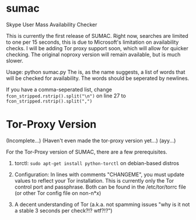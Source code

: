 sumac
=====

Skype User Mass Availability Checker

This is currently the first release of SUMAC.
Right now, searches are limited to one per 15 seconds, this is due to Microsoft's limitation on availability checks.
I will be adding Tor proxy support soon, which will allow for quicker checking. The original noproxy version will remain available, but is much slower.

Usage: python sumac.py <wordlist>
The <wordlist> is, as the name suggests, a list of words that will be checked for availability.
The words should be seperated by newlines.

If you have a comma-seperated list, change `fcon_stripped.rstrip().split("\n")` on line 27 to `fcon_stripped.rstrip().split(",")`

Tor-Proxy Version
=====

(Incomplete...) (Haven't even made the tor-proxy version yet...) (ayy...)

For the Tor-Proxy version of SUMAC, there are a few prerequisites.

1. torctl: `sudo apt-get install python-torctl` on debian-based distros

2. Configuration: In lines with comments "CHANGEME", you must update values to reflect your Tor installation. This is currently only the Tor control port and passphrase. Both can be found in the /etc/tor/torrc file (or other Tor config file on non-n*x)

3. A decent understanding of Tor (a.k.a. not spamming issues "why is it not a stable 3 seconds per check?!? wtf?!?")
